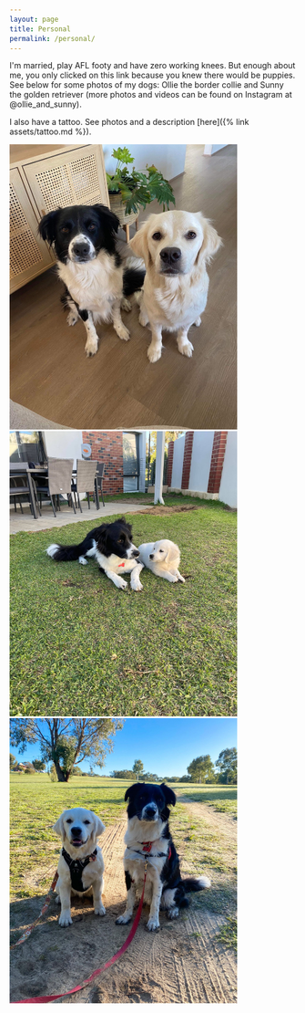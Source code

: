 ```yaml
---
layout: page
title: Personal
permalink: /personal/
---
```


I'm married, play AFL footy and have zero working knees. But enough about me, you only clicked on this link because you knew there would be puppies. See below for some photos of my dogs: Ollie the border collie and Sunny the golden retriever (more photos and videos can be found on Instagram at @ollie_and_sunny).

I also have a tattoo. See photos and a description [here]({% link assets/tattoo.md %}).

<img src="/assets/ollie&sunny.png" width="400px" height="500px" />

<img src="/assets/sunny_ollie_2.jpg" width="400px" height="500px" />

<img src="/assets/sunny_ollie_13.jpg" width="400px" height="500px" />
